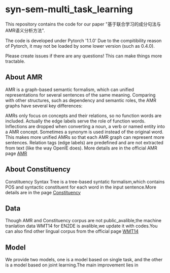 # syn-sem-multi_task_learning

This repository contains the code for our paper "基于联合学习的成分句法与AMR语义分析方法".

The code is developed under Pytorch '1.1.0' Due to the compitibility reason of Pytorch, it may not be loaded by some lower version (such as 0.4.0).

Please create issues if there are any questions! This can make things more tractable.

## About AMR
AMR is a graph-based semantic formalism, which can unified representations for several sentences of the same meaning. Comparing with other structures, such as dependency and semantic roles, the AMR graphs have several key differences:

AMRs only focus on concepts and their relations, so no function words are included. Actually the edge labels serve the role of function words.
Inflections are dropped when converting a noun, a verb or named entity into a AMR concept. Sometimes a synonym is used instead of the original word. This makes more unified AMRs so that each AMR graph can represent more sentences.
Relation tags (edge labels) are predefined and are not extracted from text (like the way OpenIE does). More details are in the official AMR page [AMR](https://amr.isi.edu/)

## About Constituency
Constituency Syntax Tree is a tree-based syntatic formalism,which contains POS and syntactic constituent for each word in the input sentence.More details are in the page [Constituency](https://catalog.ldc.upenn.edu/LDC99T42)

## Data

Though AMR and Constituency corpus are not public_avalible,the machine tranlation data WMT14 for EN2DE is avalible,we update it with codes.You can also find other lingual corpus  from the official page [WMT14](http://www.statmt.org/wmt14/translation-task.html)

## Model

We provide two models, one is a model based on single task, and the other is a model based on joint learning.The main improvement lies in

